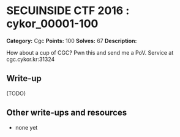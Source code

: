 # SECUINSIDE CTF 2016 : cykor_00001-100

**Category:** Cgc
**Points:** 100
**Solves:** 67
**Description:**

How about a cup of CGC? Pwn this and send me a PoV.  Service at cgc.cykor.kr:31324


## Write-up

(TODO)

## Other write-ups and resources

* none yet
